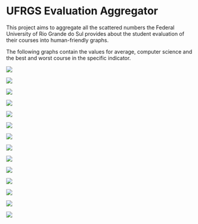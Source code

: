 # UFRGS Evaluation Aggregator
This project aims to aggregate all the scattered numbers the Federal University of Rio Grande do Sul provides about the student evaluation of their courses into human-friendly graphs.

The following graphs contain the values for average, computer science and the best and worst course in the specific indicator.

![](./reports/assiduidade-e-pontualidade.png)

![](./reports/carga-horaria.png)

![](./reports/compatibilidade-da-avaliacao.png)

![](./reports/conhecimento.png)

![](./reports/conhecimentos-previos.png)

![](./reports/contextualizacao.png)

![](./reports/contribuicao-para-formacao.png)

![](./reports/cordialidade.png)

![](./reports/cumprimento-do-plano-de-ensino.png)

![](./reports/didatica.png)

![](./reports/disponibilidade.png)

![](./reports/respeito-a-diversidade.png)

![](./reports/retorno-das-avaliacoes.png)

![](./reports/uso-de-recursos-e-didatica.png)

